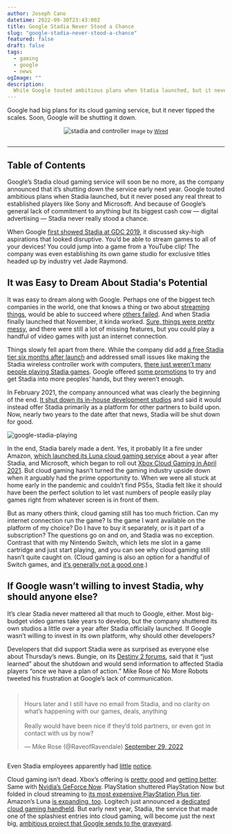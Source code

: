 ```yaml
---
author: Joseph Cano
datetime: 2022-09-30T23:43:00Z
title: Google Stadia Never Stood a Chance
slug: "google-stadia-never-stood-a-chance"
featured: false
draft: false
tags:
  - gaming
  - google
  - news
ogImage: ""
description:
  While Google touted ambitious plans when Stadia launched, but it never posed any real threat to established industry players like Sony and Microsoft. And because of Google’s general lack of commitment, Stadia never really stood a chance.
---
```


Google had big plans for its cloud gaming service, but it never tipped the scales. Soon, Google will be shutting it down.

<div style="text-align:center;margin-bottom:2em;">
<img src="https://media.wired.com/photos/5dcf400e6183ed0008252202/master/pass/Gear-Google-Stadia-P12_FE_R03.jpg" alt="stadia and controller" style="margin-bottom:0;"/>
<small>Image by <a href="https://www.wired.com/review/google-stadia/">Wired</a></small>
</div>
<hr/>

## Table of Contents

Google’s Stadia cloud gaming service will soon be no more, as the company announced that it’s shutting down the service early next year. Google touted ambitious plans when Stadia launched, but it never posed any real threat to established players like Sony and Microsoft. And because of Google’s general lack of commitment to anything but its biggest cash cow — digital advertising — Stadia never really stood a chance.

When Google [first showed Stadia at GDC 2019](https://www.cnet.com/tech/gaming/google-stadia-gaming-at-gdc-2019-everything-just-announced/), it discussed sky-high aspirations that looked disruptive. You’d be able to stream games to all of your devices! You could jump into a game from a YouTube clip! The company was even establishing its own game studio for exclusive titles headed up by industry vet Jade Raymond.

## It was Easy to Dream About Stadia's Potential

It was easy to dream along with Google. Perhaps one of the biggest tech companies in the world, one that knows a thing or two about [streaming things](https://youtube.com), would be able to succeed where [others failed](https://kotaku.com/what-went-wrong-with-onlive-5936608). And when Stadia finally launched that November, it kinda worked. [Sure, things were pretty messy](https://www.wired.com/review/google-stadia/), and there were still a lot of missing features, but you could play a handful of video games with just an internet connection.

Things slowly fell apart from there. While the company did add [a free Stadia tier six months after launch](https://www.cnet.com/tech/services-and-software/google-stadia-free-tier-newest-games-and-everything-else-you-need-to-know/) and addressed small issues like making the Stadia wireless controller work with computers, [there just weren’t many people playing Stadia games](https://stadiadosage.com/how-many-active-users-google-stadia-have-in-july-2022/#:~:text=We%20can%20take%20the%2060,did%20not%20try%20the%20game.). Google offered [some promotions](https://wersm.com/google-is-giving-youtube-premium-subscribers-free-stadia-gaming-kits/) to try and get Stadia into more peoples’ hands, but they weren’t enough.

In February 2021, the company announced what was clearly the beginning of the end. [It shut down its in-house development studios](https://kotaku.com/google-stadia-shuts-down-internal-studios-changing-bus-1846146761) and said it would instead offer Stadia primarily as a platform for other partners to build upon. Now, nearly two years to the date after that news, Stadia will be shut down for good.

![google-stadia-playing](https://www.digitaltrends.com/wp-content/uploads/2019/11/google-stadia-rs_3.jpg?p=1)

In the end, Stadia barely made a dent. Yes, it probably lit a fire under Amazon, [which launched its Luna cloud gaming service](https://techcrunch.com/2022/03/01/amazon-luna-officially-launches-in-the-u-s-with-free-games-for-prime-members-and-more/) about a year after Stadia, and Microsoft, which began to roll out [Xbox Cloud Gaming in April 2021](https://news.xbox.com/en-us/2021/11/17/xbox-cloud-gaming-launches-on-console/). But cloud gaming hasn’t turned the gaming industry upside down when it arguably had the prime opportunity to. When we were all stuck at home early in the pandemic and couldn’t find PS5s, Stadia felt like it should have been the perfect solution to let vast numbers of people easily play games right from whatever screen is in front of them.

But as many others think, cloud gaming still has too much friction. Can my internet connection run the game? Is the game I want available on the platform of my choice? Do I have to buy it separately, or is it part of a subscription? The questions go on and on, and Stadia was no exception. Contrast that with my Nintendo Switch, which lets me slot in a game cartridge and just start playing, and you can see why cloud gaming still hasn’t quite caught on. (Cloud gaming is also an option for a handful of Switch games, and [it’s generally not a good one](https://www.eurogamer.net/digitalfoundry-2022-switchs-cloud-based-gaming-system-tested).)

## If Google wasn’t willing to invest Stadia, why should anyone else?

It’s clear Stadia never mattered all that much to Google, either. Most big-budget video games take years to develop, but the company shuttered its own studios a little over a year after Stadia officially launched. If Google wasn’t willing to invest in its own platform, why should other developers?

Developers that did support Stadia were as surprised as everyone else about Thursday’s news. Bungie, on its [Destiny 2 forums](https://www.bungie.net/en/Forums/Post/261833265?sort=0&page=0), said that it “just learned” about the shutdown and would send information to affected Stadia players “once we have a plan of action.” Mike Rose of No More Robots tweeted his frustration at Google’s lack of communication.

<div style="display:flex;justify-content:center;">
<blockquote class="twitter-tweet"><p lang="en" dir="ltr">Hours later and I still have no email from Stadia, and no clarity on what’s happening with our games, deals, anything<br><br>Really would have been nice if they’d told partners, or even got in contact with us by now?</p>&mdash; Mike Rose (@RaveofRavendale) <a href="https://twitter.com/RaveofRavendale/status/1575561019807584257?ref_src=twsrc%5Etfw">September 29, 2022</a></blockquote> <script async src="https://platform.twitter.com/widgets.js" charset="utf-8"></script>
</div>

Even Stadia employees apparently had [little](https://www.reddit.com/r/Stadia/comments/xrcea4/comment/iqe3cdv/) [notice](https://twitter.com/sjvanterpool/status/1575523549296852992).

Cloud gaming isn’t dead. Xbox’s offering is [pretty good](https://www.xbox.com/en-us/play/gallery/all-games) and [getting better](https://www.trustedreviews.com/news/xbox-cloud-gaming-will-soon-include-your-own-games-library-4240376). Same with [Nvidia’s GeForce Now](https://www.tomshardware.com/news/nvidia-geforce-now-4k-boost). PlayStation shuttered PlayStation Now but folded in cloud streaming to [its most expensive PlayStation Plus tier](https://blog.playstation.com/2022/03/29/all-new-playstation-plus-launches-in-june-with-700-games-and-more-value-than-ever/). Amazon’s Luna [is expanding, too](https://press.aboutamazon.com/news-releases/news-release-details/amazon-luna-cloud-gaming-service-now-available-everyone-mainland). Logitech just announced a [dedicated cloud gaming handheld](https://ir.logitech.com/press-releases/press-release-details/2022/Logitech-G-Elevates-Game-Streaming-By-Unveiling-Cloud-First-Handheld-Gaming-Device/default.aspx). But early next year, Stadia, the service that made one of the splashiest entries into cloud gaming, will become just the next big, [ambitious project that Google sends to the graveyard](https://killedbygoogle.com/).
